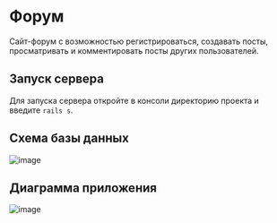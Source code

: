 # Форум
Сайт-форум с возможностью регистрироваться, создавать посты, просматривать и комментировать посты других пользователей.

## Запуск сервера
Для запуска сервера откройте в консоли директорию проекта и введите `rails s`.

## Схема базы данных
![image](https://github.com/merf14/forum/assets/89605064/b0aa5a04-faad-4f78-a248-46df1777eece)

## Диаграмма приложения
![image](https://github.com/merf14/forum/assets/89605064/f60b1f73-64f9-4797-8607-e2126d4a4e47)

